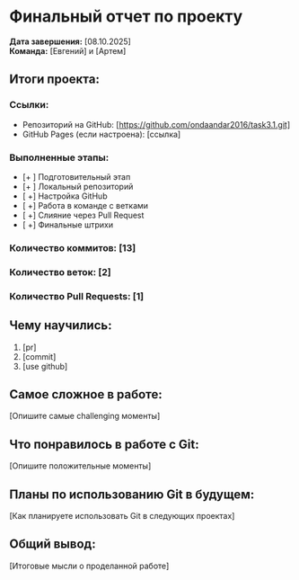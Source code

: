 # Финальный отчет по проекту

**Дата завершения:** [08.10.2025]  
**Команда:** [Евгений] и [Артем]

## Итоги проекта:

### Ссылки:
- Репозиторий на GitHub: [https://github.com/ondaandar2016/task3.1.git]
- GitHub Pages (если настроена): [ссылка]

### Выполненные этапы:
- [+ ] Подготовительный этап
- [+ ] Локальный репозиторий
- [ +] Настройка GitHub
- [ +] Работа в команде с ветками
- [ +] Слияние через Pull Request
- [ +] Финальные штрихи

### Количество коммитов: [13]
### Количество веток: [2]
### Количество Pull Requests: [1]

## Чему научились:
1. [pr]
2. [commit]
3. [use github]

## Самое сложное в работе:
[Опишите самые challenging моменты]

## Что понравилось в работе с Git:
[Опишите положительные моменты]

## Планы по использованию Git в будущем:
[Как планируете использовать Git в следующих проектах]

## Общий вывод:
[Итоговые мысли о проделанной работе]